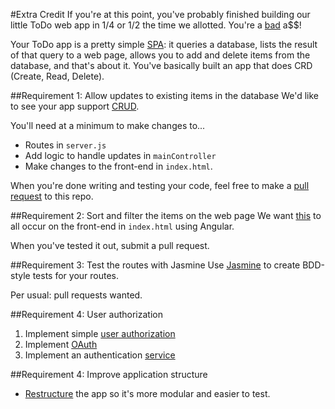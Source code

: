 #Extra Credit
If you're at this point, you've probably finished building our little ToDo web app in 1/4 or 1/2 the time we allotted. You're a [bad](https://www.youtube.com/watch?v=dsUXAEzaC3Q) a$$!

Your ToDo app is a pretty simple [SPA](https://www.google.com/webhp?sourceid=chrome-instant&ion=1&espv=2&ie=UTF-8#q=single%20page%20application): it queries a database, lists the result of that query to a web page, allows you to add and delete items from the database, and that's about it. You've basically built an app that does CRD (Create, Read, Delete). 

##Requirement 1: Allow updates to existing items in the database
We'd like to see your app support [CRUD](https://en.wikipedia.org/wiki/Create,_read,_update_and_delete). 

You'll need at a minimum to make changes to...
- Routes in `server.js`
- Add logic to handle updates in `mainController`
- Make changes to the front-end in `index.html`.

When you're done writing and testing your code, feel free to make a [pull request](https://www.google.com/webhp?sourceid=chrome-instant&ion=1&espv=2&ie=UTF-8#q=how%20to%20make%20a%20pull%20request) to this repo.

##Requirement 2: Sort and filter the items on the web page
We want [this](https://scotch.io/tutorials/sort-and-filter-a-table-using-angular) to all occur on the front-end in `index.html` using Angular.

When you've tested it out, submit a pull request.

##Requirement 3: Test the routes with Jasmine
Use [Jasmine](http://jasmine.github.io/2.4/node.html) to create BDD-style tests for your routes.

Per usual: pull requests wanted.

##Requirement 4: User authorization
1.  Implement simple [user authorization](https://www.sitepoint.com/user-authentication-mean-stack/)
2.  Implement [OAuth](https://www.google.com/webhp?sourceid=chrome-instant&ion=1&espv=2&ie=UTF-8#q=oauth%20meaning)
3.  Implement an authentication [service](https://www.sitepoint.com/user-authentication-mean-stack/)

##Requirement 4: Improve application structure
- [Restructure](https://scotch.io/tutorials/angularjs-best-practices-directory-structure) the app so it's more modular and easier to test.
